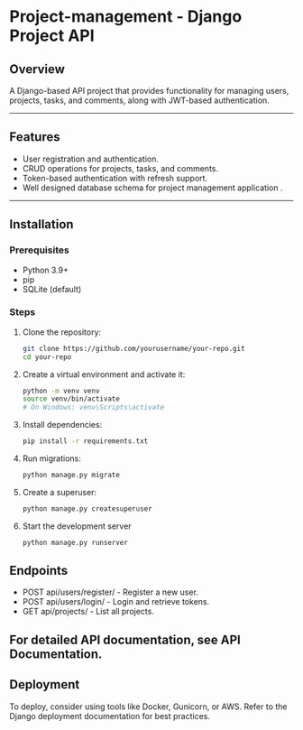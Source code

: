 # Project-management - Django Project API

## Overview
A Django-based API project that provides functionality for managing users, projects, tasks, and comments, along with JWT-based authentication.

---

## Features
- User registration and authentication.
- CRUD operations for projects, tasks, and comments.
- Token-based authentication with refresh support.
- Well designed database schema for project management application .

---

## Installation

### Prerequisites
- Python 3.9+
- pip
- SQLite (default)

### Steps
1. Clone the repository:
   ```bash
   git clone https://github.com/yourusername/your-repo.git
   cd your-repo

2. Create a virtual environment and activate it:
   ```bash  
   python -m venv venv
   source venv/bin/activate  
   # On Windows: venv\Scripts\activate
3. Install dependencies:
   ```bash
   pip install -r requirements.txt
4. Run migrations:
   ```bash
   python manage.py migrate
5. Create a superuser:
   ```bash
   python manage.py createsuperuser
6. Start the development server
   ```bash
   python manage.py runserver

## Endpoints
- POST api/users/register/ - Register a new user.
- POST api/users/login/ - Login and retrieve tokens.
- GET api/projects/ - List all projects.

## For detailed API documentation, see API Documentation.


## Deployment
To deploy, consider using tools like Docker, Gunicorn, or AWS. Refer to the Django deployment documentation for best practices.



